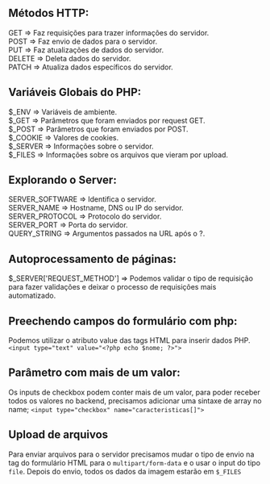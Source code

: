 ## Métodos HTTP:

GET => Faz requisições para trazer informações do servidor.<br>
POST => Faz envio de dados para o servidor.<br>
PUT => Faz atualizações de dados do servidor.<br>
DELETE => Deleta dados do servidor.<br>
PATCH => Atualiza dados específicos do servidor.<br>

## Variáveis Globais do PHP:

$_ENV => Variáveis de ambiente.<br>
$_GET => Parâmetros que foram enviados por request GET.<br>
$_POST => Parâmetros que foram enviados por POST.<br>
$_COOKIE => Valores de cookies.<br>
$_SERVER => Informações sobre o servidor.<br>
$_FILES => Informações sobre os arquivos que vieram por upload.<br>

## Explorando o Server:
SERVER_SOFTWARE => Identifica o servidor.<br>
SERVER_NAME => Hostname, DNS ou IP do servidor.<br>
SERVER_PROTOCOL => Protocolo do servidor.<br>
SERVER_PORT => Porta do servidor.<br>
QUERY_STRING => Argumentos passados na URL após o ?.<br>

## Autoprocessamento de páginas:
$_SERVER['REQUEST_METHOD'] => Podemos validar o tipo de requisição para fazer validações e deixar o processo de requisições mais automatizado.

## Preechendo campos do formulário com php:
Podemos utilizar o atributo value das tags HTML para inserir dados PHP.
``` <input type="text" value="<?php echo $nome; ?>"> ```

## Parâmetro com mais de um valor:
Os inputs de checkbox podem conter mais de um valor, para poder receber todos os valores no backend, precisamos adicionar uma sintaxe de array no name;
``` <input type="checkbox" name="caracteristicas[]"> ```

## Upload de arquivos
Para enviar arquivos para o servidor precisamos mudar o tipo de envio na tag do formulário HTML para o ``` multipart/form-data ``` e o usar o input do tipo ``` file ```. Depois do envio, todos os dados da imagem estarão em ``` $_FILES ```